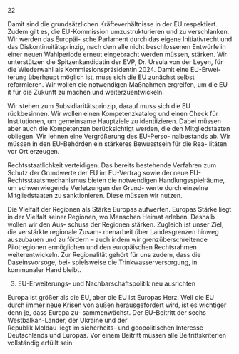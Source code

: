  
22 
 
Damit sind die grundsätzlichen Kräfteverhältnisse in der EU respektiert. Zudem gilt es, 
die EU-Kommission umzustrukturieren und zu verschlanken. Wir werden das Europäi-
sche Parlament durch das eigene Initiativrecht und das Diskontinuitätsprinzip, nach 
dem alle nicht beschlossenen Entwürfe in einer neuen Wahlperiode erneut eingebracht 
werden müssen, stärken. Wir unterstützen die Spitzenkandidatin der EVP, Dr. Ursula von 
der Leyen, für die Wiederwahl als Kommissionspräsidentin 2024. Damit eine EU-Erwei-
terung überhaupt möglich ist, muss sich die EU zunächst selbst reformieren. Wir wollen 
die notwendigen Maßnahmen ergreifen, um die EU it für die Zukunft zu machen und 
weiterzuentwickeln. 
 
Wir stehen zum Subsidiaritätsprinzip, darauf muss sich die EU rückbesinnen. Wir 
wollen einen Kompetenzkatalog und einen Check für Institutionen, um gemeinsame 
Hauptziele zu identiizieren. Dabei müssen aber auch die Kompetenzen berücksichtigt 
werden, die den Mitgliedstaaten obliegen. Wir lehnen eine Vergrößerung des EU-Perso-
nalbestands ab. Wir müssen in den EU-Behörden ein stärkeres Bewusstsein für die Rea-
litäten vor Ort erzeugen. 
 
Rechtsstaatlichkeit verteidigen. Das bereits bestehende Verfahren zum Schutz der 
Grundwerte der EU im EU-Vertrag sowie der neue EU-Rechtsstaatsmechanismus bieten 
die notwendigen Handlungsspielräume, um schwerwiegende Verletzungen der Grund-
werte durch einzelne Mitgliedstaaten zu sanktionieren. Diese müssen wir nutzen. 
 
Die Vielfalt der Regionen als Stärke Europas aufwerten. Europas Stärke liegt in der 
Vielfalt seiner Regionen, wo Menschen Heimat erleben. Deshalb wollen wir den Aus-
schuss der Regionen stärken. Zugleich ist unser Ziel, die verstärkte regionale Zusam-
menarbeit über Landesgrenzen hinweg auszubauen und zu fördern – auch indem wir 
grenzüberschreitende Pilotregionen ermöglichen und den europäischen Rechtsrahmen 
weiterentwickeln. Zur Regionalität gehört für uns zudem, dass die Daseinsvorsoge, bei-
spielsweise die Trinkwasserversorgung, in kommunaler Hand bleibt. 
 
3. EU-Erweiterungs- und Nachbarschaftspolitik neu ausrichten 
 
Europa ist größer als die EU, aber die EU ist Europas Herz. Weil die EU durch immer 
neue Krisen von außen herausgefordert wird, ist es wichtiger denn je, dass Europa zu-
sammenwächst. Der EU-Beitritt der sechs Westbalkan-Länder, der Ukraine und der  
Republik Moldau liegt im sicherheits- und geopolitischen Interesse Deutschlands und 
Europas. Vor einem Beitritt müssen alle Beitrittskriterien vollständig erfüllt sein. 
